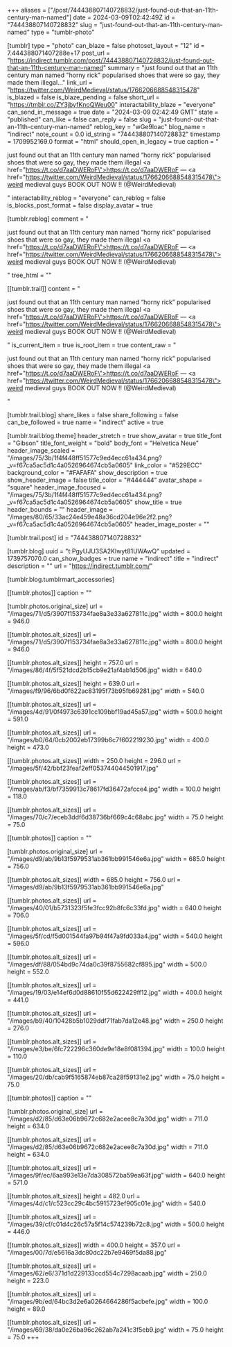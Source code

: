 +++
aliases = ["/post/744438807140728832/just-found-out-that-an-11th-century-man-named"]
date = 2024-03-09T02:42:49Z
id = "744438807140728832"
slug = "just-found-out-that-an-11th-century-man-named"
type = "tumblr-photo"

[tumblr]
type = "photo"
can_blaze = false
photoset_layout = "12"
id = 7.444388071407288e+17
post_url = "https://indirect.tumblr.com/post/744438807140728832/just-found-out-that-an-11th-century-man-named"
summary = "just found out that an 11th century man named \"horny rick\" popularised shoes that were so gay, they made them illegal..."
link_url = "https://twitter.com/WeirdMedieval/status/1766206688548315478"
is_blazed = false
is_blaze_pending = false
short_url = "https://tmblr.co/ZY3jbyfKnoQWeu00"
interactability_blaze = "everyone"
can_send_in_message = true
date = "2024-03-09 02:42:49 GMT"
state = "published"
can_like = false
can_reply = false
slug = "just-found-out-that-an-11th-century-man-named"
reblog_key = "wGe9loac"
blog_name = "indirect"
note_count = 0.0
id_string = "744438807140728832"
timestamp = 1709952169.0
format = "html"
should_open_in_legacy = true
caption = "<p>just found out that an 11th century man named &ldquo;horny rick&rdquo; popularised shoes that were so gay, they made them illegal <a href=\"https://t.co/d7aaDWERoF\">https://t.co/d7aaDWERoF</a> — <a href=\"https://twitter.com/WeirdMedieval/status/1766206688548315478\">weird medieval guys BOOK OUT NOW !! (@WeirdMedieval)</a></p>"
interactability_reblog = "everyone"
can_reblog = false
is_blocks_post_format = false
display_avatar = true

[tumblr.reblog]
comment = "<p>just found out that an 11th century man named “horny rick” popularised shoes that were so gay, they made them illegal <a href=\"https://t.co/d7aaDWERoF\">https://t.co/d7aaDWERoF</a> — <a href=\"https://twitter.com/WeirdMedieval/status/1766206688548315478\">weird medieval guys BOOK OUT NOW !! (@WeirdMedieval)</a></p>"
tree_html = ""

[[tumblr.trail]]
content = "<p>just found out that an 11th century man named &ldquo;horny rick&rdquo; popularised shoes that were so gay, they made them illegal <a href=\"https://t.co/d7aaDWERoF\">https://t.co/d7aaDWERoF</a> &mdash; <a href=\"https://twitter.com/WeirdMedieval/status/1766206688548315478\">weird medieval guys BOOK OUT NOW !! (@WeirdMedieval)</a></p>"
is_current_item = true
is_root_item = true
content_raw = "<p>just found out that an 11th century man named “horny rick” popularised shoes that were so gay, they made them illegal <a href=\"https://t.co/d7aaDWERoF\">https://t.co/d7aaDWERoF</a> — <a href=\"https://twitter.com/WeirdMedieval/status/1766206688548315478\">weird medieval guys BOOK OUT NOW !! (@WeirdMedieval)</a></p>"

[tumblr.trail.blog]
share_likes = false
share_following = false
can_be_followed = true
name = "indirect"
active = true

[tumblr.trail.blog.theme]
header_stretch = true
show_avatar = true
title_font = "Gibson"
title_font_weight = "bold"
body_font = "Helvetica Neue"
header_image_scaled = "/images/75/3b/1f4f448ff51577c9ed4ecc61a434.png?_v=f67ca5ac5d1c4a0526964674cb5a0605"
link_color = "#529ECC"
background_color = "#FAFAFA"
show_description = true
show_header_image = false
title_color = "#444444"
avatar_shape = "square"
header_image_focused = "/images/75/3b/1f4f448ff51577c9ed4ecc61a434.png?_v=f67ca5ac5d1c4a0526964674cb5a0605"
show_title = true
header_bounds = ""
header_image = "/images/80/65/33ac24e459e48a36cd204e96e2f2.png?_v=f67ca5ac5d1c4a0526964674cb5a0605"
header_image_poster = ""

[tumblr.trail.post]
id = "744438807140728832"

[tumblr.blog]
uuid = "t:PgyUJU3SA2Klwyt81UWAwQ"
updated = 1739757070.0
can_show_badges = true
name = "indirect"
title = "indirect"
description = ""
url = "https://indirect.tumblr.com/"

[tumblr.blog.tumblrmart_accessories]

[[tumblr.photos]]
caption = ""

[tumblr.photos.original_size]
url = "/images/71/d5/3907f153734fae8a3e33a627811c.jpg"
width = 800.0
height = 946.0

[[tumblr.photos.alt_sizes]]
url = "/images/71/d5/3907f153734fae8a3e33a627811c.jpg"
width = 800.0
height = 946.0

[[tumblr.photos.alt_sizes]]
height = 757.0
url = "/images/86/4f/5f521dcd2b15cb9e21af4ab1d506.jpg"
width = 640.0

[[tumblr.photos.alt_sizes]]
height = 639.0
url = "/images/f9/96/6bd0f622ac83195f73b95fb69281.jpg"
width = 540.0

[[tumblr.photos.alt_sizes]]
url = "/images/4d/91/0f4973c6391cc109bbf19ad45a57.jpg"
width = 500.0
height = 591.0

[[tumblr.photos.alt_sizes]]
url = "/images/b0/64/0cb2002eb17399b6c7f602219230.jpg"
width = 400.0
height = 473.0

[[tumblr.photos.alt_sizes]]
width = 250.0
height = 296.0
url = "/images/5f/42/bbf23feaf2eff053744044501917.jpg"

[[tumblr.photos.alt_sizes]]
url = "/images/ab/f3/bf7359913c78617fd36472afcce4.jpg"
width = 100.0
height = 118.0

[[tumblr.photos.alt_sizes]]
url = "/images/70/c7/eceb3ddf6d38736bf669c4c68abc.jpg"
width = 75.0
height = 75.0

[[tumblr.photos]]
caption = ""

[tumblr.photos.original_size]
url = "/images/d9/ab/9b13f5979531ab361bb991546e6a.jpg"
width = 685.0
height = 756.0

[[tumblr.photos.alt_sizes]]
width = 685.0
height = 756.0
url = "/images/d9/ab/9b13f5979531ab361bb991546e6a.jpg"

[[tumblr.photos.alt_sizes]]
url = "/images/40/01/b5731323f5fe3fcc92b8fc6c33fd.jpg"
width = 640.0
height = 706.0

[[tumblr.photos.alt_sizes]]
url = "/images/5f/cd/f5d001544fa97b94f47a9fd033a4.jpg"
width = 540.0
height = 596.0

[[tumblr.photos.alt_sizes]]
url = "/images/df/88/054bd9c74da0c39f8755682cf895.jpg"
width = 500.0
height = 552.0

[[tumblr.photos.alt_sizes]]
url = "/images/19/03/e14ef6d0d88610f55d622429ff12.jpg"
width = 400.0
height = 441.0

[[tumblr.photos.alt_sizes]]
url = "/images/b9/40/10428b5b1029ddf71fab7da12e48.jpg"
width = 250.0
height = 276.0

[[tumblr.photos.alt_sizes]]
url = "/images/e3/be/6fc722296c360de9e18e8f081394.jpg"
width = 100.0
height = 110.0

[[tumblr.photos.alt_sizes]]
url = "/images/20/db/cab9f5165874eb87ca28f59131e2.jpg"
width = 75.0
height = 75.0

[[tumblr.photos]]
caption = ""

[tumblr.photos.original_size]
url = "/images/d2/85/d63e06b9672c682e2acee8c7a30d.jpg"
width = 711.0
height = 634.0

[[tumblr.photos.alt_sizes]]
url = "/images/d2/85/d63e06b9672c682e2acee8c7a30d.jpg"
width = 711.0
height = 634.0

[[tumblr.photos.alt_sizes]]
url = "/images/9f/ec/6aa993e13e7da308572ba59ea63f.jpg"
width = 640.0
height = 571.0

[[tumblr.photos.alt_sizes]]
height = 482.0
url = "/images/4d/c1/c523cc29c4bc5915723ef905c01e.jpg"
width = 540.0

[[tumblr.photos.alt_sizes]]
url = "/images/39/cf/c01d4c26c57a5f14c574239b72c8.jpg"
width = 500.0
height = 446.0

[[tumblr.photos.alt_sizes]]
width = 400.0
height = 357.0
url = "/images/00/7d/e5616a3dc80dc22b7e9469f5da88.jpg"

[[tumblr.photos.alt_sizes]]
url = "/images/62/e6/371d1d229133ccd554c7298acaab.jpg"
width = 250.0
height = 223.0

[[tumblr.photos.alt_sizes]]
url = "/images/9b/ed/64bc3d2e6a0264664286f5acbefe.jpg"
width = 100.0
height = 89.0

[[tumblr.photos.alt_sizes]]
url = "/images/69/38/da0e26ba96c262ab7a241c3f5eb9.jpg"
width = 75.0
height = 75.0
+++
